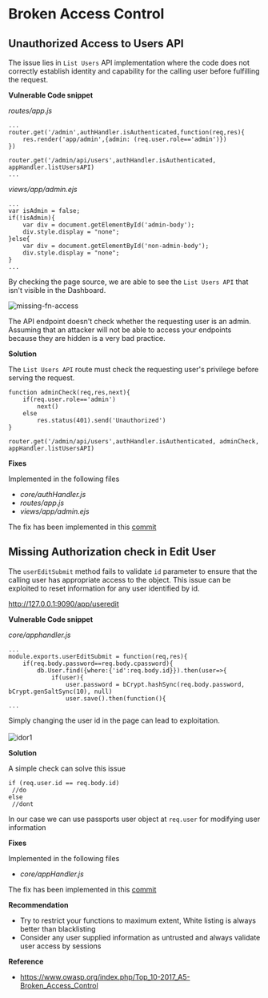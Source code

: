 # Broken Access Control

## Unauthorized Access to Users API

The issue lies in `List Users` API implementation where the code does not correctly establish identity and capability for the calling user before fulfilling the request.

**Vulnerable Code snippet**

*routes/app.js*
```
...
router.get('/admin',authHandler.isAuthenticated,function(req,res){
    res.render('app/admin',{admin: (req.user.role=='admin')})
})

router.get('/admin/api/users',authHandler.isAuthenticated, appHandler.listUsersAPI)
...
```

*views/app/admin.ejs*
```
...
var isAdmin = false;
if(!isAdmin){
    var div = document.getElementById('admin-body');
    div.style.display = "none";
}else{
    var div = document.getElementById('non-admin-body');
    div.style.display = "none";
}
...
```

By checking the page source, we are able to see the `List Users API` that isn't visible in the Dashboard.

![missing-fn-access](/resources/missing-fn-access.png "API Hidden in Front End")

The API endpoint doesn't check whether the requesting user is an admin. Assuming that an attacker will not be able to access your endpoints because they are hidden is a very bad practice.

**Solution**

The `List Users API` route must check the requesting user's privilege before serving the request.

```
function adminCheck(req,res,next){
    if(req.user.role=='admin')
        next()
    else
        res.status(401).send('Unauthorized')
}

router.get('/admin/api/users',authHandler.isAuthenticated, adminCheck, appHandler.listUsersAPI)
```

**Fixes**

Implemented in the following files

- *core/authHandler.js*
- *routes/app.js*
- *views/app/admin.ejs*

The fix has been implemented in this [commit](https://github.com/appsecco/dvna/commit/1d10d266567a6b721bd368500838756e1cd7966b)

## Missing Authorization check in Edit User

The `userEditSubmit` method fails to validate `id` parameter to ensure that the calling user has appropriate access to the object. This issue can be exploited to reset information for any user identified by id.

http://127.0.0.1:9090/app/useredit

**Vulnerable Code snippet**

*core/apphandler.js*
```
...
module.exports.userEditSubmit = function(req,res){
    if(req.body.password==req.body.cpassword){
        db.User.find({where:{'id':req.body.id}}).then(user=>{
            if(user){
                user.password = bCrypt.hashSync(req.body.password, bCrypt.genSaltSync(10), null)
                user.save().then(function(){
...
```

Simply changing the user id in the page can lead to exploitation.<br><br>
![idor1](/resources/idor1.png "IDOR")

**Solution**

A simple check can solve this issue
```
if (req.user.id == req.body.id)
 //do
else
 //dont
```

In our case we can use passports user object at `req.user` for modifying user information

**Fixes**

Implemented in the following files

- *core/appHandler.js*

The fix has been implemented in this [commit](https://github.com/appsecco/dvna/commit/edfe31c81e8594ac336b3fd3a558e174af9fe7b3)

**Recommendation**

- Try to restrict your functions to maximum extent, White listing is always better than blacklisting
- Consider any user supplied information as untrusted and always validate user access by sessions

**Reference**

- <https://www.owasp.org/index.php/Top_10-2017_A5-Broken_Access_Control>
